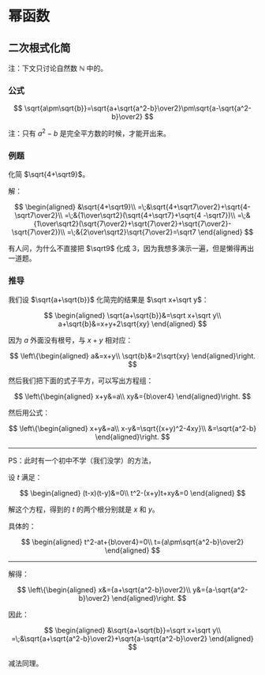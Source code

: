 # 幂函数

## 二次根式化简

注：下文只讨论自然数 $\mathbb N$ 中的。

### 公式

$$
\sqrt{a\pm\sqrt{b}}=\sqrt{a+\sqrt{a^2-b}\over2}\pm\sqrt{a-\sqrt{a^2-b}\over2}
$$

注：只有 $a^2-b$ 是完全平方数的时候，才能开出来。

### 例题

化简 $\sqrt{4+\sqrt9}$。

解：

$$
\begin{aligned}
&\sqrt{4+\sqrt9}\\
=\;&\sqrt{4+\sqrt7\over2}+\sqrt{4-\sqrt7\over2}\\
=\;&{1\over\sqrt2}(\sqrt{4+\sqrt7}+\sqrt{4
-\sqrt7})\\
=\;&{1\over\sqrt2}(\sqrt{7\over2}+\sqrt{7\over2}+\sqrt{7\over2}-\sqrt{7\over2})\\
=\;&{2\over\sqrt2}\sqrt{7\over2}=\sqrt7
\end{aligned}
$$

有人问，为什么不直接把 $\sqrt9$ 化成 $3$，因为我想多演示一遍，但是懒得再出一道题。

### 推导

我们设 $\sqrt{a+\sqrt{b}}$ 化简完的结果是 $\sqrt x+\sqrt y$：

$$
\begin{aligned}
\sqrt{a+\sqrt{b}}&=\sqrt x+\sqrt y\\
a+\sqrt{b}&=x+y+2\sqrt{xy}
\end{aligned}
$$

因为 $a$ 外面没有根号，与 $x+y$ 相对应：

$$
\left\{\begin{aligned}
a&=x+y\\
\sqrt{b}&=2\sqrt{xy}
\end{aligned}\right.
$$

然后我们把下面的式子平方，可以写出方程组：

$$
\left\{\begin{aligned}
x+y&=a\\
xy&={b\over4}
\end{aligned}\right.
$$

然后用公式：

$$
\left\{\begin{aligned}
x+y&=a\\
x-y&=\sqrt{(x+y)^2-4xy}\\
&=\sqrt{a^2-b}
\end{aligned}\right.
$$

---

PS：此时有一个初中不学（我们没学）的方法，

设 $t$ 满足：

$$
\begin{aligned}
(t-x)(t-y)&=0\\
t^2-(x+y)t+xy&=0
\end{aligned}
$$

解这个方程，得到的 $t$ 的两个根分别就是 $x$ 和 $y$。

具体的：

$$
\begin{aligned}
t^2-at+{b\over4}=0\\
t={a\pm\sqrt{a^2-b}\over2}
\end{aligned}
$$

---

解得：

$$
\left\{\begin{aligned}
x&={a+\sqrt{a^2-b}\over2}\\
y&={a-\sqrt{a^2-b}\over2}
\end{aligned}\right.
$$

因此：

$$
\begin{aligned}
&\sqrt{a+\sqrt{b}}=\sqrt x+\sqrt y\\
=\;&\sqrt{a+\sqrt{a^2-b}\over2}+\sqrt{a-\sqrt{a^2-b}\over2}
\end{aligned}
$$

减法同理。
